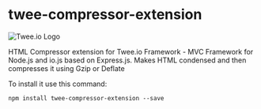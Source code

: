 # twee-compressor-extension

![Twee.io Logo](https://s3.eu-central-1.amazonaws.com/meshin/public/twee.io.png)

HTML Compressor extension for Twee.io Framework - MVC Framework for Node.js and io.js based on Express.js. 
Makes HTML condensed and then compresses it using Gzip or Deflate

To install it use this command:

```
npm install twee-compressor-extension --save
```

